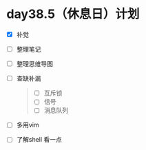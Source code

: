 # day38.5（休息日）计划

- [x] 补觉
- [ ] 整理笔记

- [ ] 整理思维导图

- [ ] 查缺补漏

  > - [ ] 互斥锁
  > - [ ] 信号
  > - [ ] 消息队列

- [ ] 多用vim

- [ ] 了解shell 看一点

